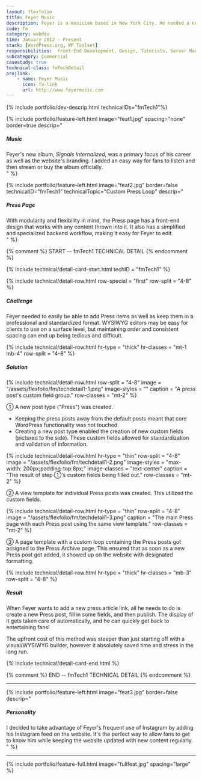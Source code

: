 ```yaml
---
layout: flexfolio
title: Feyer Music
description: Feyer is a musician based in New York City. He needed a new website to coincide with the release of his first full album.
code: fm
category: webdev
time: January 2012 - Present
stack: [WordPress.org, WP Toolset]
responsibilities:  Front-End Development, Design, Tutorials, Server Management
subcategory: Commercial
casestudy: true
technical-class: fmTechDetail
projlink:
    - name: Feyer Music
      icon: fa-link
      url: http://www.feyermusic.com
---
```


{% include portfolio/dev-descrip.html
    technicalIDs="fmTech1"%}

<div class="row">
<div class="col-12">

{% include portfolio/feature-left.html
    image="feat1.jpg"
    spacing="none"
    border=true
    descrip="<div><h5>Music</h5>Feyer's new album, <em>Signals Internalized</em>, was a primary focus of his career as well as the website's branding. I added an easy way for fans to listen and then stream or buy the album officially.</div>" %}

{% include portfolio/feature-left.html
    image="feat2.jpg"
    border=false
    technicalID="fmTech1"
    technicalTopic="Custom Press Loop"
    descrip="<div><h5>Press Page</h5>With modularity and flexibility in mind, the Press page has a front-end design that works with any content thrown into it. It also has a simplified and specialized backend workflow, making it easy for Feyer to edit.</div>" %}

{% comment %} START -- fmTech1 TECHNICAL DETAIL {% endcomment %}

{% include technical/detail-card-start.html
    techID = "fmTech1" %}

{% include technical/detail-row.html
    row-special = "first"
    row-split = "4-8" %}

<h5>Challenge</h5>
<p>
    Feyer needed to easily be able to add Press items as well as keep them in a professional and standardized format. WYSIWYG editors may be easy for clients to use on a surface level, but maintaining order and consistent spacing can end up being tedious and difficult.
</p>

{% include technical/detail-row.html
    hr-type = "thick"
    hr-classes = "mt-1 mb-4"
    row-split = "4-8" %}

<h5>Solution</h5>

{% include technical/detail-row.html
    row-split = "4-8"
    image = "/assets/flexfolio/fm/techdetail1-1.png"
    image-styles = ""
    caption = "A press post's custom field group."
    row-classes = "mt-2" %}

<p>
    ① A new post type ("Press") was created.
</p>
<ul>
    <li>
        Keeping the press posts away from the default posts meant that core WordPress functionality was not touched.
    </li>
    <li>
        Creating a new post type enabled the creation of new custom fields (pictured to the side). These custom fields allowed for standardization and validation of information.
    </li>
</ul>

{% include technical/detail-row.html
    hr-type = "thin"
    row-split = "4-8"
    image = "/assets/flexfolio/fm/techdetail1-2.png"
    image-styles = "max-width: 200px;padding-top:8px;"
    image-classes = "text-center"
    caption = "The result of step ①'s custom fields being filled out."
    row-classes = "mt-2" %}

<p>
    ② A view template for individual Press posts was created. This utilized the custom fields.
</p>

{% include technical/detail-row.html
    hr-type = "thin"
    row-split = "4-8"
    image = "/assets/flexfolio/fm/techdetail1-3.png"
    caption = "The main Press page with each Press post using the same view template."
    row-classes = "mt-2" %}

<p>
    ③ A page template with a custom loop containing the Press posts got assigned to the Press Archive page. This ensured that as soon as a new Press post got added, it showed up on the website with designated formatting.
</p>


{% include technical/detail-row.html
    hr-type = "thick"
    hr-classes = "mb-3"
    row-split = "4-8" %}

<h5>Result</h5>
<p>
    When Feyer wants to add a new press article link, all he needs to do is create a new Press post, fill in some fields, and then publish. The display of it gets taken care of automatically, and he can quickly get back to entertaining fans!
</p>
<p>
    The upfront cost of this method was steeper than just starting off with a visual/WYSIWYG builder, however it absolutely saved time and stress in the long run.
</p>

{% include technical/detail-card-end.html %}

{% comment %} END -- fmTech1 TECHNICAL DETAIL {% endcomment %}

<div class="row"><hr class="thin feature-padding"/></div>

{% include portfolio/feature-left.html
    image="feat3.jpg"
    border=false
    descrip="<div><h5>Personality</h5>I decided to take advantage of Feyer's frequent use of Instagram by adding his Instagram feed on the website. It's the perfect way to allow fans to get to know him while keeping the website updated with new content regularly.</div>" %}

<div class="row"><hr class="thick feature-padding"/></div>

{% include portfolio/feature-full.html
    image="fullfeat.jpg"
    spacing="large" %}

</div>
</div>